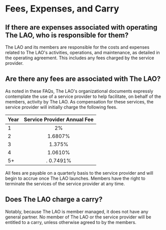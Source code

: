 # Fees, Expenses, and Carry

## If there are expenses associated with operating The LAO, who is responsible for them?

The LAO and its members are responsible for the costs and expenses related to The LAO's activities, operations, and maintenance, as detailed in the operating agreement. This includes any fees charged by the service provider.

## Are there any fees are associated with The LAO?

As noted in these FAQs, The LAO's organizational documents expressly contemplate the use of a service provider to help facilitate, on behalf of the members, activity by The LAO. As compensation for these services, the service provider will initially charge the following fees.

| Year | Service Provider Annual Fee |
| ---- | :-------------------------: |
| 1    |             2%              |
| 2    |           1.6807%          |
| 3    |           1.375%           |
| 4    |            1.0610%          |
| 5+   |.          0.7491%           |

All fees are payable on a quarterly basis to the service provider and will begin to accrue once The LAO launches. Members have the right to terminate the services of the service provider at any time.

## Does The LAO charge a carry?

Notably, because The LAO is member managed, it does not have any general partner. No member of The LAO or the service provider will be entitled to a carry, unless otherwise agreed to by the members.
